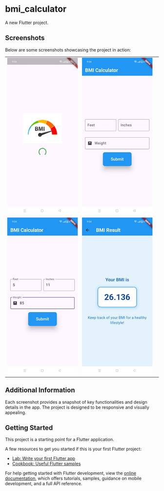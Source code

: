 # bmi_calculator

A new Flutter project.

## Screenshots

Below are some screenshots showcasing the project in action:

|   |   |   |
|---|---|---|
| ![screenshot 1](assets/images/1.jpg) | ![screenshot 2](assets/images/2.jpg) |
| ![screenshot 3](assets/images/3.jpg) | ![screenshot 4](assets/images/4.jpg) |

## Additional Information

Each screenshot provides a snapshot of key functionalities and design details in the app. The project is designed to be responsive and visually appealing.



## Getting Started

This project is a starting point for a Flutter application.

A few resources to get you started if this is your first Flutter project:

- [Lab: Write your first Flutter app](https://docs.flutter.dev/get-started/codelab)
- [Cookbook: Useful Flutter samples](https://docs.flutter.dev/cookbook)

For help getting started with Flutter development, view the
[online documentation](https://docs.flutter.dev/), which offers tutorials,
samples, guidance on mobile development, and a full API reference.
